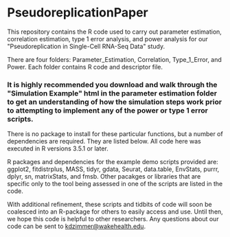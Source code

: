 # PseudoreplicationPaper
This repository contains the R code used to carry out parameter estimation, correlation estimation, type 1 error analysis, and power analysis for our "Pseudoreplication in Single-Cell RNA-Seq Data" study.

There are four folders: Parameter_Estimation, Correlation, Type_1_Error, and Power. Each folder contains R code and descriptor file. 

### It is highly recommended you download and walk through the "Simulation Example" html in the parameter estimation folder to get an understanding of how the simulation steps work prior to attempting to implement any of the power or type 1 error scripts. 

There is no package to install for these particular functions, but a number of dependencies are required. They are listed below. All code here was executed in R versions 3.5.1 or later. 

R packages and dependencies for the example demo scripts provided are: ggplot2, fitdistrplus, MASS, tidyr, gdata, Seurat, data.table, EnvStats, purrr, dplyr, sn, matrixStats, and fmsb. Other pacakges or libraries that are specific only to the tool being assessed in one of the scripts are listed in the code. 

With additional refinement, these scripts and tidbits of code will soon be coalesced into an R-package for others to easily access and use. Until then, we hope this code is helpful to other researchers. Any questions about our code can be sent to kdzimmer@wakehealth.edu. 
